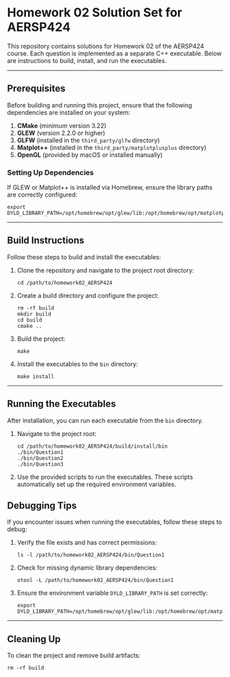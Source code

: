 
# Homework 02 Solution Set for AERSP424

This repository contains solutions for Homework 02 of the AERSP424 course. Each question is implemented as a separate C++ executable. Below are instructions to build, install, and run the executables.

---

## Prerequisites

Before building and running this project, ensure that the following dependencies are installed on your system:

1. **CMake** (minimum version 3.22)
2. **GLEW** (version 2.2.0 or higher)
3. **GLFW** (installed in the `third_party/glfw` directory)
4. **Matplot++** (installed in the `third_party/matplotplusplus` directory)
5. **OpenGL** (provided by macOS or installed manually)

### Setting Up Dependencies

If GLEW or Matplot++ is installed via Homebrew, ensure the library paths are correctly configured:
```
export DYLD_LIBRARY_PATH=/opt/homebrew/opt/glew/lib:/opt/homebrew/opt/matplotplusplus/lib:$DYLD_LIBRARY_PATH
```
---

## Build Instructions

Follow these steps to build and install the executables:

1. Clone the repository and navigate to the project root directory:
    ```
    cd /path/to/homework02_AERSP424
    ```

2. Create a build directory and configure the project:
    ```
    rm -rf build
    mkdir build
    cd build
    cmake ..
    ```

3. Build the project:
    ```
    make
    ```

4. Install the executables to the `bin` directory:
    ```
    make install
    ```

---

## Running the Executables

After installation, you can run each executable from the `bin` directory.

1. Navigate to the project root:
    ```
    cd /path/to/homework02_AERSP424/build/install/bin
    ./bin/Question1
    ./bin/Question2
    ./bin/Question3
    ```

2. Use the provided scripts to run the executables. These scripts automatically set up the required environment variables.


## Debugging Tips

If you encounter issues when running the executables, follow these steps to debug:

1. Verify the file exists and has correct permissions:
    ```
    ls -l /path/to/homework02_AERSP424/bin/Question1
    ```

2. Check for missing dynamic library dependencies:
    ```
    otool -L /path/to/homework02_AERSP424/bin/Question1
    ```

3. Ensure the environment variable `DYLD_LIBRARY_PATH` is set correctly:
    ```
    export DYLD_LIBRARY_PATH=/opt/homebrew/opt/glew/lib:/opt/homebrew/opt/matplotplusplus/lib:$DYLD_LIBRARY_PATH
    ```

---

## Cleaning Up

To clean the project and remove build artifacts:
```
rm -rf build
```

